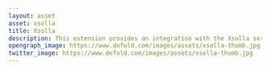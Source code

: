 ```yaml
---
layout: asset
asset: xsolla
title: Xsolla
description: This extension provides an integration with the Xsolla services for Defold
opengraph_image: https://www.defold.com/images/assets/xsolla-thumb.jpg
twitter_image: https://www.defold.com/images/assets/xsolla-thumb.jpg
---
```

